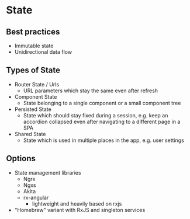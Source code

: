# State

## Best practices

- Immutable state
- Unidirectional data flow

## Types of State

- Router State / Urls
    - URL parameters which stay the same even after refresh
- Component State 
    - State belonging to a single component or a small component tree
- Persisted State
    - State which should stay fixed during a session, e.g. keep an accordion collapsed even after navigating to a different page in a SPA
- Shared State
    - State which is used in multiple places in the app, e.g. user settings

## Options

- State management libraries
	- Ngrx
	- Ngxs
	- Akita
	- rx-angular 
		- lightweight and heavily based on rxjs
- "Homebrew" variant with RxJS and singleton services
